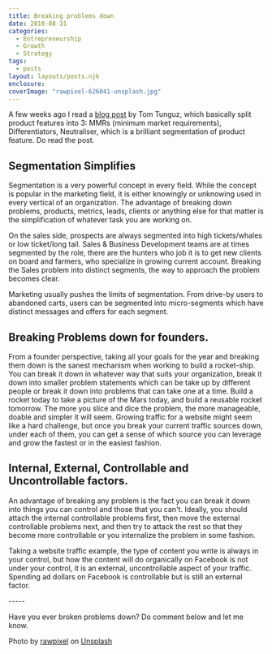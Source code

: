 ```yaml
---
title: Breaking problems down
date: 2018-08-31
categories: 
  - Entrepreneurship 
  - Growth 
  - Strategy 
tags: 
  - posts
layout: layouts/posts.njk
enclosure:
coverImage: "rawpixel-626041-unsplash.jpg"
---
```


A few weeks ago I read a [blog post](http://tomtunguz.com/why-your-startup-doesnt-invest-enough-in-differentiators/) by Tom Tunguz, which basically split product features into 3: MMRs (minimum market requirements), Differentiators, Neutraliser, which is a brilliant segmentation of product feature. Do read the post.

## Segmentation Simplifies

Segmentation is a very powerful concept in every field. While the concept is popular in the marketing field, it is either knowingly or unknowing used in every vertical of an organization. The advantage of breaking down problems, products, metrics, leads, clients or anything else for that matter is the simplification of whatever task you are working on.

On the sales side, prospects are always segmented into high tickets/whales or low ticket/long tail. Sales & Business Development teams are at times segmented by the role, there are the hunters who job it is to get new clients on board and farmers, who specialize in growing current account. Breaking the Sales problem into distinct segments, the way to approach the problem becomes clear.

Marketing usually pushes the limits of segmentation. From drive-by users to abandoned carts, users can be segmented into micro-segments which have distinct messages and offers for each segment.

## Breaking Problems down for founders.

From a founder perspective, taking all your goals for the year and breaking them down is the sanest mechanism when working to build a rocket-ship. You can break it down in whatever way that suits your organization, break it down into smaller problem statements which can be take up by different people or break it down into problems that can take one at a time. Build a rocket today to take a picture of the Mars today, and build a reusable rocket tomorrow. The more you slice and dice the problem, the more manageable, doable and simpler it will seem. Growing traffic for a website might seem like a hard challenge, but once you break your current traffic sources down, under each of them, you can get a sense of which source you can leverage and grow the fastest or in the easiest fashion.

## **Internal, External, Controllable and Uncontrollable factors.**

An advantage of breaking any problem is the fact you can break it down into things you can control and those that you can't. Ideally, you should attach the internal controllable problems first, then move the external controllable problems next, and then try to attack the rest so that they become more controllable or you internalize the problem in some fashion.

Taking a website traffic example, the type of content you write is always in your control, but how the content will do organically on Facebook is not under your control, it is an external, uncontrollable aspect of your traffic. Spending ad dollars on Facebook is controllable but is still an external factor.

\-----

Have you ever broken problems down? Do comment below and let me know.

Photo by [rawpixel](https://unsplash.com/photos/8wClLnwbNkc?utm_source=unsplash&utm_medium=referral&utm_content=creditCopyText) on [Unsplash](https://unsplash.com/search/photos/checklist?utm_source=unsplash&utm_medium=referral&utm_content=creditCopyText)
